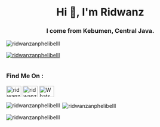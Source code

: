 <h1 align="center">Hi 👋, I'm Ridwanz</h1>
<h3 align="center">I come from Kebumen, Central Java.</h3>

<p align="left"> <img src="https://komarev.com/ghpvc/?username=ridwanzanphelibelll&label=Profile%20views&color=0e75b6&style=flat" alt="ridwanzanphelibelll" /> </p>

<p align="left"> <a href="https://github.com/ryo-ma/github-profile-trophy"><img src="https://github-profile-trophy.vercel.app/?username=ridwanzanphelibelll" alt="ridwanzanphelibelll" /></a> </p>

<p align="left"> <a href="https://twitter.com/" target="blank"><img src="https://img.shields.io/twitter/follow/?logo=twitter&style=for-the-badge" alt="" /></a> </p>

<h3 align="left">Find Me On :</h3>
<p align="left">
<a href="https://fb.com/ridwanz.anphelibelll" target="blank"><img align="center" src="https://raw.githubusercontent.com/rahuldkjain/github-profile-readme-generator/master/src/images/icons/Social/facebook.svg" alt="ridwanz anphelibelll" height="30" width="40" /></a>
<a href="https://instagram.com/ridwanz_sptra" target="blank"><img align="center" src="https://raw.githubusercontent.com/rahuldkjain/github-profile-readme-generator/master/src/images/icons/Social/instagram.svg" alt="ridwanz_sptra" height="30" width="40" /></a>
<a href="https://wa.me/6285225416745" target="blank"><img align="center" src="https://raw.githubusercontent.com/rahuldkjain/github-profile-readme-generator/master/src/images/icons/Social/whatsapp.svg" alt="WhatsApp" height="30" width="40" /></a>
</p>


<p><img align="left" src="https://github-readme-stats.vercel.app/api/top-langs?username=ridwanzanphelibelll&show_icons=true&locale=en&layout=compact" alt="ridwanzanphelibelll" /></p>

<p>&nbsp;<img align="center" src="https://github-readme-stats.vercel.app/api?username=ridwanzanphelibelll&show_icons=true&locale=en" alt="ridwanzanphelibelll" /></p>

<p><img align="center" src="https://github-readme-streak-stats.herokuapp.com/?user=ridwanzanphelibelll&" alt="ridwanzanphelibelll" /></p>
